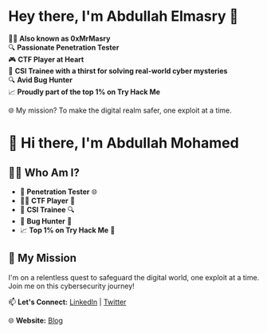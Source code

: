 # Hey there, I'm Abdullah Elmasry 🚀

👨‍💻 **Also known as 0xMrMasry**  
🔍 **Passionate Penetration Tester**  
🎮 **CTF Player at Heart**  
🔬 **CSI Trainee with a thirst for solving real-world cyber mysteries**  
🔍 **Avid Bug Hunter**  
📈 **Proudly part of the top 1% on Try Hack Me**  

🌐 My mission? To make the digital realm safer, one exploit at a time.

# 👋 Hi there, I'm Abdullah Mohamed

## 🧑‍💻 Who Am I?

- 💼 **Penetration Tester** 🌐
- 🕵️‍♂️ **CTF Player** 🚩
- 🔬 **CSI Trainee** 🔍
- 🐛 **Bug Hunter** 🐜
- 📈 **Top 1% on Try Hack Me** 💯

## 🚀 My Mission

I'm on a relentless quest to safeguard the digital world, one exploit at a time. Join me on this cybersecurity journey!

📫 **Let's Connect:** [LinkedIn](https://www.linkedin.com/in/abdullah-emara) | [Twitter](https://twitter.com/0xMrMasry)

🌐 **Website:** [Blog](https://0xmrmasry.gitbook.io)
